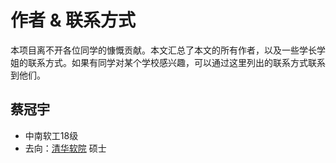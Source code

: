 # 作者 & 联系方式

本项目离不开各位同学的慷慨贡献。本文汇总了本文的所有作者，以及一些学长学姐的联系方式。如果有同学对某个学校感兴趣，可以通过这里列出的联系方式联系到他们。

## 蔡冠宇

* 中南软工18级
* 去向：[清华软院](qing-hua/qing-hua-ruan-yuan.md) 硕士



